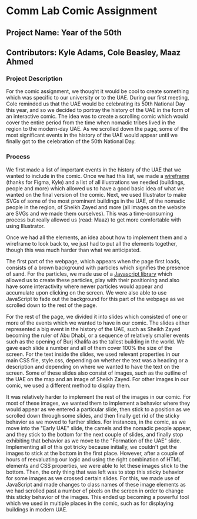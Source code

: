 # Comm Lab Comic Assignment
## Project Name: Year of the 50th
## Contributors: Kyle Adams, Cole Beasley, Maaz Ahmed
### Project Description
For the comic assignment, we thought it would be cool to create something which was specific to our university or to the UAE. During our first meeting, Cole reminded us that the UAE would be celebrating its 50th National Day this year, and so we decided to portray the history of the UAE in the form of an interactive comic. The idea was to create a scrolling comic which would cover the entire period from the time when nomadic tribes lived in the region to the modern-day UAE. As we scrolled down the page, some of the most significant events in the history of the UAE would appear until we finally got to the celebration of the 50th National Day.
### Process
We first made a list of important events in the history of the UAE that we wanted to include in the comic. Once we had this list, we made a [wireframe](https://www.figma.com/file/NA4bJx07pnpP9l8OIhXYYF/UAE-Comic?node-id=3%3A18) (thanks for Figma, Kyle) and a list of all illustrations we needed (buildings, people and more) which allowed us to have a good basic idea of what we wanted on the final version of the comic. Next, we used Illustrator to make SVGs of some of the most prominent buildings in the UAE, of the nomadic people in the region, of Sheikh Zayed and more (all images on the website are SVGs and we made them ourselves). This was a time-consuming process but really allowed us (read: Maaz) to get more comfortable with using Illustrator.  
  
Once we had all the elements, an idea about how to implement them and a wireframe to look back to, we just had to put all the elements together, though this was much harder than what we anticipated.  
  
The first part of the webpage, which appears when the page first loads, consists of a brown background with particles which signifies the presence of sand. For the particles, we made use of a [Javascript library](https://github.com/VincentGarreau/particles.js?fbclid=IwAR0Dd8qIfWN6RI1Zk06vzH5GWA0Z0ZijwnoIgFmIXwQyFFCcWBUzLtt8myU) which allowed us to create these particles, play with their positioning and also have some interactivity where newer particles would appear and accumulate upon clicking on the screen. We were also able to use JavaScript to fade out the background for this part of the webpage as we scrolled down to the rest of the page.  
  
For the rest of the page, we divided it into slides which consisted of one or more of the events which we wanted to have in our comic. The slides either represented a big event in the history of the UAE, such as Sheikh Zayed becoming the ruler of Abu Dhabi, or a sequence of relatively smaller events such as the opening of Burj Khalifa as the tallest building in the world. We gave each slide a number and all of them cover 100% the size of the screen. For the text inside the slides, we used relevant properties in our main CSS file, style.css, depending on whether the text was a heading or a description and depending on where we wanted to have the text on the screen. Some of these slides also consist of images, such as the outline of the UAE on the map and an image of Sheikh Zayed. For other images in our comic, we used a different method to display them.  
  
It was relatively harder to implement the rest of the images in our comic. For most of these images, we wanted them to implement a behavior where they would appear as we entered a particular slide, then stick to a position as we scrolled down through some slides, and then finally get rid of the sticky behavior as we moved to further slides. For instances, in the comic, as we move into the "Early UAE" slide, the camels and the nomadic people appear, and they stick to the bottom for the next couple of slides, and finally stop exhibiting that behavior as we move to the "Formation of the UAE" slide. Implementing all of this got tricky because initially, we couldn't get the images to stick at the bottom in the first place. However, after a couple of hours of reevaluating our logic and using the right combination of HTML elements and CSS properties, we were able to let these images stick to the bottom. Then, the only thing that was left was to stop this sticky behavior for some images as we crossed certain slides. For this, we made use of JavaScript and made changes to class names of these image elements as we had scrolled past a number of pixels on the screen in order to change this sticky behavior of the images. This ended up becoming a powerful tool which we used in multiple places in the comic, such as for displaying buildings in modern UAE.
  

